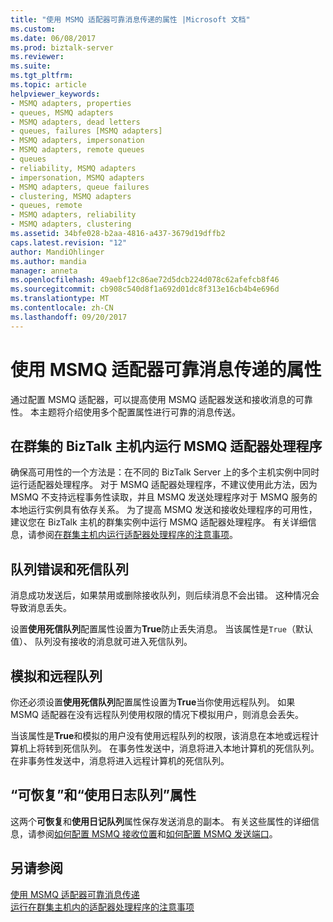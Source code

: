 ```yaml
---
title: "使用 MSMQ 适配器可靠消息传递的属性 |Microsoft 文档"
ms.custom: 
ms.date: 06/08/2017
ms.prod: biztalk-server
ms.reviewer: 
ms.suite: 
ms.tgt_pltfrm: 
ms.topic: article
helpviewer_keywords:
- MSMQ adapters, properties
- queues, MSMQ adapters
- MSMQ adapters, dead letters
- queues, failures [MSMQ adapters]
- MSMQ adapters, impersonation
- MSMQ adapters, remote queues
- queues
- reliability, MSMQ adapters
- impersonation, MSMQ adapters
- MSMQ adapters, queue failures
- clustering, MSMQ adapters
- queues, remote
- MSMQ adapters, reliability
- MSMQ adapters, clustering
ms.assetid: 34bfe028-b2aa-4816-a437-3679d19dffb2
caps.latest.revision: "12"
author: MandiOhlinger
ms.author: mandia
manager: anneta
ms.openlocfilehash: 49aebf12c86ae72d5dcb224d078c62afefcb8f46
ms.sourcegitcommit: cb908c540d8f1a692d01dc8f313e16cb4b4e696d
ms.translationtype: MT
ms.contentlocale: zh-CN
ms.lasthandoff: 09/20/2017
---
```

# <a name="properties-for-reliable-messaging-with-the-msmq-adapter"></a>使用 MSMQ 适配器可靠消息传递的属性
通过配置 MSMQ 适配器，可以提高使用 MSMQ 适配器发送和接收消息的可靠性。 本主题将介绍使用多个配置属性进行可靠的消息传送。  
  
## <a name="running-msmq-adapter-handlers-within-a-clustered-biztalk-host"></a>在群集的 BizTalk 主机内运行 MSMQ 适配器处理程序  
 确保高可用性的一个方法是：在不同的 BizTalk Server 上的多个主机实例中同时运行适配器处理程序。 对于 MSMQ 适配器处理程序，不建议使用此方法，因为 MSMQ 不支持远程事务性读取，并且 MSMQ 发送处理程序对于 MSMQ 服务的本地运行实例具有依存关系。 为了提高 MSMQ 发送和接收处理程序的可用性，建议您在 BizTalk 主机的群集实例中运行 MSMQ 适配器处理程序。 有关详细信息，请参阅[在群集主机内运行适配器处理程序的注意事项](../core/considerations-for-running-adapter-handlers-within-a-clustered-host1.md)。  
  
## <a name="queue-failure-and-the-dead-letter-queue"></a>队列错误和死信队列  
 消息成功发送后，如果禁用或删除接收队列，则后续消息不会出错。 这种情况会导致消息丢失。  
  
 设置**使用死信队列**配置属性设置为**True**防止丢失消息。 当该属性是`True`（默认值）、 队列没有接收的消息就可进入死信队列。  
  
## <a name="impersonation-and-remote-queues"></a>模拟和远程队列  
 你还必须设置**使用死信队列**配置属性设置为**True**当你使用远程队列。 如果 MSMQ 适配器在没有远程队列使用权限的情况下模拟用户，则消息会丢失。  
  
 当该属性是**True**和模拟的用户没有使用远程队列的权限，该消息在本地或远程计算机上将转到死信队列。 在事务性发送中，消息将进入本地计算机的死信队列。 在非事务性发送中，消息将进入远程计算机的死信队列。  
  
## <a name="recoverable-and-use-journal-queue-properties"></a>“可恢复”和“使用日志队列”属性  
 这两个**可恢复**和**使用日记队列**属性保存发送消息的副本。 有关这些属性的详细信息，请参阅[如何配置 MSMQ 接收位置](../core/how-to-configure-an-msmq-receive-location.md)和[如何配置 MSMQ 发送端口](../core/how-to-configure-an-msmq-send-port.md)。  
  
## <a name="see-also"></a>另请参阅  
 [使用 MSMQ 适配器可靠消息传递](../core/reliable-messaging-with-the-msmq-adapter.md)   
 [运行在群集主机内的适配器处理程序的注意事项](../core/considerations-for-running-adapter-handlers-within-a-clustered-host1.md)